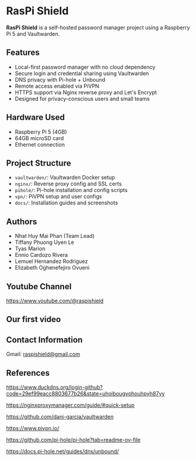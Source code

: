 # RasPi Shield

**RasPi Shield** is a self-hosted password manager project using a Raspberry Pi 5 and Vaultwarden.

## Features

- Local-first password manager with no cloud dependency
- Secure login and credential sharing using Vaultwarden
- DNS privacy with Pi-hole + Unbound
- Remote access enabled via PiVPN
- HTTPS support via Nginx reverse proxy and Let's Encrypt
- Designed for privacy-conscious users and small teams

## Hardware Used

- Raspberry Pi 5 (4GB)
- 64GB microSD card
- Ethernet connection

## Project Structure

- `vaultwarden/`: Vaultwarden Docker setup
- `nginx/`: Reverse proxy config and SSL certs
- `pihole/`: Pi-hole installation and config scripts
- `vpn/`: PiVPN setup and user configs
- `docs/`: Installation guides and screenshots

## Authors

- Nhat Huy Mai Phan (Team Lead)
- Tiffany Phuong Uyen Le
- Tyas Marion
- Ennio Cardozo Rivera
- Lemuel Hernandez Rodriguez
- Elizabeth Oghenefejiro Ovueni

## Youtube Channel
https://www.youtube.com/@raspishield

## Our first video

[
](https://youtu.be/QS35K98yOpM?si=gExkNfHmbQpa1UIO)

## Contact Information
Gmail: raspishield@gmail.com

## References
https://www.duckdns.org/login-github?code=29ef99eacc8803677b26&state=uhoibougyohouhpyh87yy

https://nginxproxymanager.com/guide/#quick-setup

https://github.com/dani-garcia/vaultwarden

https://www.pivpn.io/

https://github.com/pi-hole/pi-hole?tab=readme-ov-file

https://docs.pi-hole.net/guides/dns/unbound/
